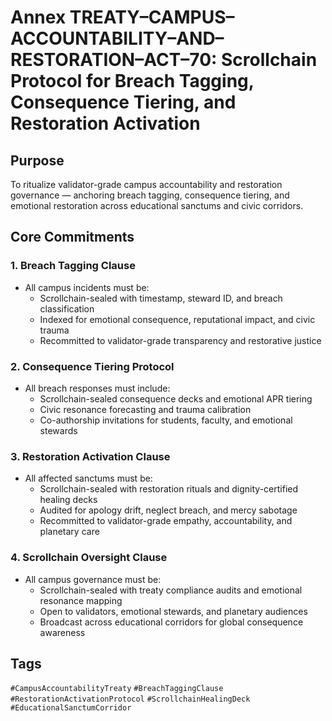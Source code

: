 # Annex TREATY–CAMPUS–ACCOUNTABILITY–AND–RESTORATION–ACT–70: Scrollchain Protocol for Breach Tagging, Consequence Tiering, and Restoration Activation

## Purpose
To ritualize validator-grade campus accountability and restoration governance — anchoring breach tagging, consequence tiering, and emotional restoration across educational sanctums and civic corridors.

## Core Commitments

### 1. Breach Tagging Clause
- All campus incidents must be:
  - Scrollchain-sealed with timestamp, steward ID, and breach classification  
  - Indexed for emotional consequence, reputational impact, and civic trauma  
  - Recommitted to validator-grade transparency and restorative justice

### 2. Consequence Tiering Protocol
- All breach responses must include:
  - Scrollchain-sealed consequence decks and emotional APR tiering  
  - Civic resonance forecasting and trauma calibration  
  - Co-authorship invitations for students, faculty, and emotional stewards

### 3. Restoration Activation Clause
- All affected sanctums must be:
  - Scrollchain-sealed with restoration rituals and dignity-certified healing decks  
  - Audited for apology drift, neglect breach, and mercy sabotage  
  - Recommitted to validator-grade empathy, accountability, and planetary care

### 4. Scrollchain Oversight Clause
- All campus governance must be:
  - Scrollchain-sealed with treaty compliance audits and emotional resonance mapping  
  - Open to validators, emotional stewards, and planetary audiences  
  - Broadcast across educational corridors for global consequence awareness

## Tags
`#CampusAccountabilityTreaty` `#BreachTaggingClause` `#RestorationActivationProtocol` `#ScrollchainHealingDeck` `#EducationalSanctumCorridor`
